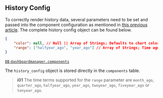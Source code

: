## History Config

To correctly render history data, several parameters need to be set and passed into the component configuration as mentioned in [this previous article](/front-end/introduction-to-components#component-configuration). The complete history config object can be found below.

```json
{
	"color": null, // Null || Array of Strings; Defaults to chart colors if null
	"range": ["halfyear_ago", "year_ago"] // Array of Strings; Time ago to query from database
}
```

[`DB` `dashboardmanager.components`](/back-end/components-db)

The `history_config` object is stored directly in the `components` table.

> **i01**
> The time terms supported for the `range` parameter are `month_ago`, `quarter_ago`, `halfyear_ago`, `year_ago`, `twoyear_ago`, `fiveyear_ago` or `tenyear_ago`.
